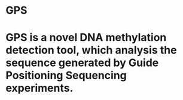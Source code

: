 # GPS
# GPS is a novel DNA methylation detection tool, which analysis the sequence generated by Guide Positioning Sequencing experiments.
